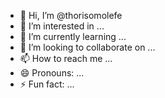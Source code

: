 - 👋 Hi, I’m @thorisomolefe
- 👀 I’m interested in ...
- 🌱 I’m currently learning ...
- 💞️ I’m looking to collaborate on ...
- 📫 How to reach me ...
- 😄 Pronouns: ...
- ⚡ Fun fact: ...

<!---
thorisomolefe/thorisomolefe is a ✨ special ✨ repository because its `README.md` (this file) appears on your GitHub profile.
You can click the Preview link to take a look at your changes.
--->
